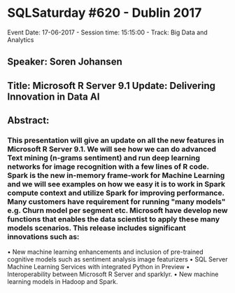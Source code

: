 # SQLSaturday #620 - Dublin 2017
Event Date: 17-06-2017 - Session time: 15:15:00 - Track: Big Data and Analytics 
## Speaker: Soren Johansen
## Title: Microsoft R Server 9.1 Update: Delivering Innovation in Data  AI
## Abstract:
### This presentation will give an update on all the new features in Microsoft R Server 9.1. We will see how we can do advanced Text mining (n-grams  sentiment) and run deep learning networks for image recognition  with a few lines of R code. Spark is the new in-memory frame-work for Machine Learning and we will see examples on how we easy it is to work in Spark compute context and utilize Spark for improving performance. Many customers have requirement for running "many models" e.g. Churn model per segment etc. Microsoft have develop new functions that enables the data scientist to apply these many models scenarios.  This release includes significant innovations such as:

•	New machine learning enhancements and inclusion of pre-trained cognitive models such as sentiment analysis  image featurizers
•	SQL Server Machine Learning Services with integrated Python in Preview
•	Interoperability between Microsoft R Server and sparklyr. 
•	New machine learning models in Hadoop and Spark.
